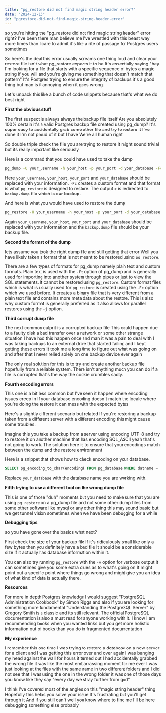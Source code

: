 ```yaml
---
title: "pg_restore did not find magic string header error?"
date: "2024-12-13"
id: "pgrestore-did-not-find-magic-string-header-error"
---
```


 so you're hitting the "pg_restore did not find magic string header" error right? I've been there man believe me I've wrestled with this beast way more times than I care to admit it's like a rite of passage for Postgres users sometimes

So here's the deal this error usually screams one thing loud and clear your restore file isn't what pg_restore expects it to be It's essentially saying "hey I'm looking for a file that starts with a specific sequence of bytes a magic string if you will and you're giving me something that doesn't match that pattern" It's Postgres trying to ensure the integrity of backups it's a good thing but man is it annoying when it goes wrong

Let's unpack this like a bunch of code snippets because that's what we do best right

**First the obvious stuff**

The first suspect is always always the backup file itself Are you absolutely 100% certain it's a valid Postgres backup file created using pg_dump? It's super easy to accidentally grab some other file and try to restore it I've done it I'm not proud of it but I have We're all human right

So double triple check the file you are trying to restore it might sound trivial but its really important like seriously

Here is a command that you could have used to take the dump

```bash
pg_dump -U your_username -h your_host -p your_port -d your_database -Fc > backup.dump
```

Here `your_username`, `your_host`, `your_port` and `your_database` should be replaced with your information. `-Fc` creates a custom format and that format is what `pg_restore` is designed to restore. The output `>` is redirected to `backup.dump` file which is our backup.

And here is what you would have used to restore the dump

```bash
pg_restore -U your_username -h your_host -p your_port -d your_database backup.dump
```

Again `your_username`, `your_host`, `your_port` and `your_database` should be replaced with your information and the `backup.dump` file should be your backup file.

**Second the format of the dump**

 lets assume you took the right dump file and still getting that error Well you have likely taken a format that is not meant to be restored using `pg_restore`.

There are a few types of formats for pg_dump namely plain text and custom formats. Plain text is used with the `-Ft` option of pg_dump and is generally used for importing into another system through pipes or just to view the SQL statements. It cannot be restored using `pg_restore`. Custom format files which is what is usually used for `pg_restore` is created using the `-Fc` option which we used before. It creates a binary file that is very different from a plain text file and contains more meta data about the restore. This is also why custom format is generally preferred as it also allows for parallel restores using the `-j` option.

**Third corrupt dump file**

The next common culprit is a corrupted backup file This could happen due to a faulty disk a bad transfer over a network or some other strange situation I have had this happen once and man it was a pain to deal with I was taking backups to an external drive that started failing and I kept getting these errors It took me a long time to figure out what was going on and after that I never relied solely on one backup device ever again

The only real solution for this is to try and create another backup file hopefully from a reliable system. There isn't anything much you can do if a file is corrupted that's the way the cookie crumbles sadly.

**Fourth encoding errors**

This one is a bit less common but I've seen it happen where encoding issues creep in If your database encoding doesn't match the locale where you're doing the restore it can mess with the expected bytes

Here's a slightly different scenario but related If you're restoring a backup taken from a different server with a different encoding this might cause some troubles.

Imagine this you take a backup from a server using encoding UTF-8 and try to restore it on another machine that has encoding SQL_ASCII yeah that's not going to work. The solution here is to ensure that your encodings match between the dump and the restore environment

Here is a snippet that shows how to check encoding on your database.

```sql
SELECT pg_encoding_to_char(encoding) FROM pg_database WHERE datname = 'your_database';
```

Replace `your_database` with the database name you are working with.

**Fifth trying to use a different tool on the wrong dump file**

This is one of those "duh" moments but you need to make sure that you are using `pg_restore` on a pg_dump file and not some other dump files from some other software like mysql or any other thing this may sound basic but we get tunnel vision sometimes when we have been debugging for a while

**Debugging tips**

 so you have gone over the basics what next?

First check the size of your backup file If it's ridiculously small like only a few bytes then you definitely have a bad file It should be a considerable size if it actually has database information within it.

You can also try running `pg_restore` with the `-v` option for verbose output it can sometimes give you some extra clues as to what's going on It might point out a specific point where things go wrong and might give you an idea of what kind of data is actually there.

**Resources**

For more in depth Postgres knowledge I would suggest "PostgreSQL Administration Cookbook" by Simon Riggs and also if you are looking for something more fundamental "Understanding the PostgreSQL Server" by Gregory Smith is a classic and its still relevant. The official PostgreSQL documentation is also a must read for anyone working with it. I know I am recommending books when you wanted links but you get more holistic information out of books than you do in fragmented documentation

**My experience**

I remember this one time I was trying to restore a database on a new server for a client and I was getting this error over and over again I was banging my head against the wall for hours it turned out I had accidentally grabbed the wrong file it was like the most embarrassing moment for me ever I was just looking at the files with the same name in two different folders and I did not see that I was using the one in the wrong folder it was one of those days you know like they say "every day we stray further from god"

 I think I've covered most of the angles on this "magic string header" thing Hopefully this helps you solve your issue It's frustrating but you'll get through it And if you still can't well you know where to find me I'll be here debugging something else probably
